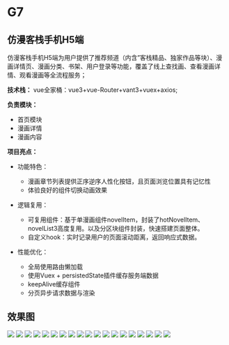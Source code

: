# G7

## 仿漫客栈手机H5端

仿漫客栈手机H5端为用户提供了推荐频道（内含”客栈精品、独家作品等块）、漫画详情页、漫画分类、书架、用户登录等功能，覆盖了线上查找画、查看漫画详情、观看漫画等全流程服务；    
    
**技术栈：** vue全家桶：vue3+vue-Router+vant3+vuex+axios;

**负责模块：**

- 首页模块
- 漫画详情
- 漫画内容 

**项目亮点：**
- 功能特色：
  
    - 漫画章节列表提供正序逆序人性化按钮，且页面浏览位置具有记忆性
    - 体验良好的组件切换动画效果

- 逻辑复用：

    - 可复用组件：基于单漫画组件novelItem，封装了hotNovelItem、novelList3高度复用。以及分区块组件封装，快速搭建页面整体。
    - 自定义hook：实时记录用户的页面滚动距离，返回响应式数据。

- 性能优化：

    - 全局使用路由懒加载
    - 使用Vuex + persistedState插件缓存服务端数据
    - keepAlive缓存组件
    - 分页异步请求数据与渲染


## 效果图
![](https://github.com/gostrithe/G7/blob/main/img/1676460910205.jpg)
![](img/1676460990941.jpg)
![](img/1676461016863.jpg)
![](img/1676461054748.jpg)
![](img/1676461080376.jpg)
![](img/1676461114745.jpg)
![](img/1676461133971.jpg)
![](img/1676461182007.jpg)
![](img/1676461211517.jpg)
![](img/1676461254222.jpg)
![](img/1676461310070.jpg)
![](img/1676461371761.jpg)
![](img/1676461420647.jpg)
![](img/1676461449382.jpg)
![](img/1676461483799.jpg)
![](img/1676461501164.jpg)
![](img/1676461519255.jpg)
![](img/1676461540337.jpg)
![](img/1676461576065.jpg)





